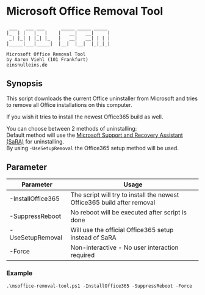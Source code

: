 # Microsoft Office Removal Tool

```plain
 ___   ___ ___      _____ _____ _____
|_  | |   |_  |    |   __|   __|     |
 _| |_| | |_| |_   |   __|   __| | | | 
|_____|___|_____|  |__|  |__|  |_|_|_| 

Microsoft Office Removal Tool
by Aaron Viehl (101 Frankfurt)
einsnulleins.de
```

## Synopsis

This script downloads the current Office uninstaller from Microsoft and tries to remove all Office installations on this computer.

If you wish it tries to install the newest Office365 build as well.

You can choose between 2 methods of uninstalling:\
Default method will use the [Microsoft Support and Recovery Assistant (SaRA)](https://docs.microsoft.com/en-us/office365/troubleshoot/administration/sara-command-line-version) for uninstalling.\
By using `-UseSetupRemoval` the Office365 setup method will be used.

## Parameter

| Parameter         | Usage                                                                   |
|-------------------|-------------------------------------------------------------------------|
| -InstallOffice365 | The script will try to install the newest Office365 build after removal |
| -SuppressReboot   | No reboot will be executed after script is done                         |
| -UseSetupRemoval  | Will use the official Office365 setup instead of SaRA                   |
| -Force            | Non-interactive - No user interaction required                          |

### Example

  ``.\msoffice-removal-tool.ps1 -InstallOffice365 -SuppressReboot -Force``
